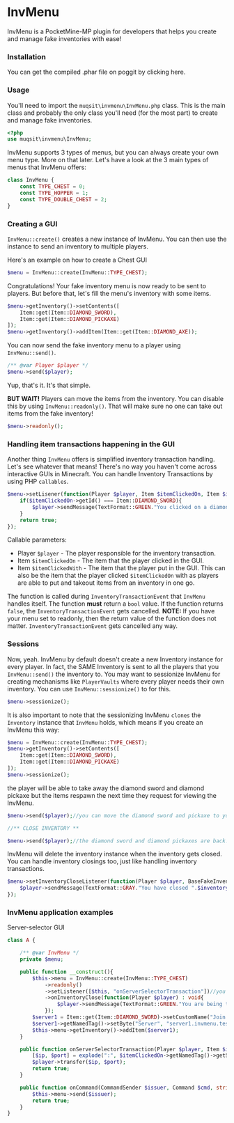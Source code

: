 # InvMenu
InvMenu is a PocketMine-MP plugin for developers that helps you create and manage fake inventories with ease!


### Installation
You can get the compiled .phar file on poggit by clicking here.

### Usage
You'll need to import the `muqsit\invmenu\InvMenu.php` class. This is the main class and probably the only class you'll need (for the most part) to create and manage fake inventories.
```php
<?php
use muqsit\invmenu\InvMenu;
```

InvMenu supports 3 types of menus, but you can always create your own menu type. More on that later. Let's have a look at the 3 main types of menus that InvMenu offers:
```php
class InvMenu {
    const TYPE_CHEST = 0;
    const TYPE_HOPPER = 1;
    const TYPE_DOUBLE_CHEST = 2;
}
```

### Creating a GUI
`InvMenu::create()` creates a new instance of InvMenu. You can then use the instance to send an inventory to multiple players.

Here's an example on how to create a Chest GUI
```php
$menu = InvMenu::create(InvMenu::TYPE_CHEST);
```
Congratulations! Your fake inventory menu is now ready to be sent to players. But before that, let's fill the menu's inventory with some items.
```php
$menu->getInventory()->setContents([
    Item::get(Item::DIAMOND_SWORD),
    Item::get(Item::DIAMOND_PICKAXE)
]);
$menu->getInventory()->addItem(Item::get(Item::DIAMOND_AXE));
```
You can now send the fake inventory menu to a player using `InvMenu::send()`.
```php
/** @var Player $player */
$menu->send($player);
```
Yup, that's it. It's that simple.

**BUT WAIT!** Players can move the items from the inventory. You can disable this by using `InvMenu::readonly()`. That will make sure no one can take out items from the fake inventory!
```php
$menu->readonly();
```

### Handling item transactions happening in the GUI
Another thing `InvMenu` offers is simplified inventory transaction handling. Let's see whatever that means!
There's no way you haven't come across interactive GUIs in Minecraft. You can handle Inventory Transactions by using PHP `callables`.
```php
$menu->setLisener(function(Player $player, Item $itemClickedOn, Item $itemClickedWith) : bool{
    if($itemClickedOn->getId() === Item::DIAMOND_SWORD){
        $player->sendMessage(TextFormat::GREEN."You clicked on a diamond sword!");
    }
    return true;
});
```
Callable parameters:
- Player `$player` - The player responsible for the inventory transaction.
- Item `$itemClickedOn` - The item that the player clicked in the GUI.
- Item `$itemClickedWith` - The item that the player put in the GUI. This can also be the item that the player clicked `$itemClickedOn` with as players are able to put and takeout items from an inventory in one go.

The function is called during `InventoryTransactionEvent` that `InvMenu` handles itself. The function **must** return a `bool` value.
If the function returns `false`, the `InventoryTransactionEvent` gets cancelled.
**NOTE:** If you have your menu set to readonly, then the return value of the function does not matter. `InventoryTransactionEvent` gets cancelled any way.


### Sessions
Now, yeah. InvMenu by default doesn't create a new Inventory instance for every player. In fact, the SAME Inventory is sent to all the players that you `InvMenu::send()` the inventory to.
You may want to sessionize InvMenu for creating mechanisms like `PlayerVaults` where every player needs their own inventory.
You can use `InvMenu::sessionize()` to for this.
```php
$menu->sessionize();
```
It is also important to note that the sessionizing InvMenu `clones` the `Inventory` instance that `InvMenu` holds, which means if you create an InvMenu this way:
```php
$menu = InvMenu::create(InvMenu::TYPE_CHEST);
$menu->getInventory()->setContents([
    Item::get(Item::DIAMOND_SWORD),
    Item::get(Item::DIAMOND_PICKAXE)
]);
$menu->sessionize();
```
the player will be able to take away the diamond sword and diamond pickaxe but the items respawn the next time they request for viewing the InvMenu.
```php
$menu->send($player);//you can move the diamond sword and pickaxe to your inventory.

//** CLOSE INVENTORY **

$menu->send($player);//the diamond sword and diamond pickaxes are back!
```
InvMenu will delete the inventory instance when the inventory gets closed. You can handle inventory closings too, just like handling inventory transactions.

```php
$menu->setInventoryCloseListener(function(Player $player, BaseFakeInventory $inventory) : void{
    $player->sendMessage(TextFormat::GRAY."You have closed ".$inventory->getName()." while it had ".count($inventory->getContents())." items in it!");
});
```

### InvMenu application examples
Server-selector GUI
```php
class A {

    /** @var InvMenu */
    private $menu;

    public function __construct(){
        $this->menu = InvMenu::create(InvMenu::TYPE_CHEST)
            ->readonly()
            ->setListener([$this, "onServerSelectorTransaction"])//you can call class functions this way
            ->onInventoryClose(function(Player $player) : void{
                $player->sendMessage(TextFormat::GREEN."You are being transferred...");
            });
        $server1 = Item::get(Item::DIAMOND_SWORD)->setCustomName("Join Server1");
        $server1->getNamedTag()->setByte("Server", "server1.invmenu.test:19132");
        $this->menu->getInventory()->addItem($server1);
    }

    public function onServerSelectorTransaction(Player $player, Item $itemClickedOn) : bool{
        [$ip, $port] = explode(":", $itemClickedOn->getNamedTag()->getString("Server", "play.withinvmenu.plugin:19132"));
        $player->transfer($ip, $port);
        return true;
    }

    public function onCommand(CommandSender $issuer, Command $cmd, string $label, array $args) : bool{
        $this->menu->send($issuer);
        return true;
    }
}
```

